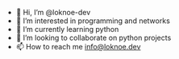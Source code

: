 - 👋 Hi, I’m @loknoe-dev
- 👀 I’m interested in programming and networks
- 🌱 I’m currently learning python
- 💞️ I’m looking to collaborate on python projects
- 📫 How to reach me info@loknoe.dev

<!---
loknoe-dev/loknoe-dev is a ✨ special ✨ repository because its `README.md` (this file) appears on your GitHub profile.
You can click the Preview link to take a look at your changes.
--->
